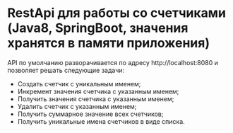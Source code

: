 # RestApi для работы со счетчиками (Java8, SpringBoot, значения хранятся в памяти приложения)

API по умолчанию разворачивается по адресу http://localhost:8080 и позволяет решать следующие задачи:

- Создать счетчик с уникальным именем;
- Инкремент значения счетчика с указанным именем;
- Получить значения счетчика с указанным именем;
- Удалить счетчик с указанным именем;
- Получить суммарное значение всех счетчиков;
- Получить уникальные имена счетчиков в виде списка.
